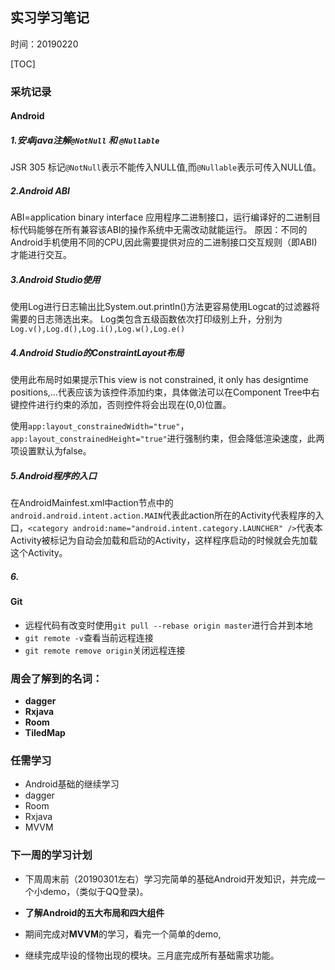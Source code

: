## 实习学习笔记
时间：20190220

[TOC]

### 采坑记录
#### Android
##### 1.安卓java注解`@NotNull` 和 `@Nullable`

JSR 305
标记`@NotNull`表示不能传入NULL值,而`@Nullable`表示可传入NULL值。

##### 2.Android ABI
ABI=application binary interface 应用程序二进制接口，运行编译好的二进制目标代码能够在所有兼容该ABI的操作系统中无需改动就能运行。
原因：不同的Android手机使用不同的CPU,因此需要提供对应的二进制接口交互规则（即ABI)才能进行交互。

##### 3.Android Studio使用

使用Log进行日志输出比System.out.println()方法更容易使用Logcat的过滤器将需要的日志筛选出来。
Log类包含五级函数依次打印级别上升，分别为`Log.v(),Log.d(),Log.i(),Log.w(),Log.e()`

##### 4.Android Studio的ConstraintLayout布局

使用此布局时如果提示This view is not constrained, it only has designtime positions,...代表应该为该控件添加约束，具体做法可以在Component Tree中右键控件进行约束的添加，否则控件将会出现在(0,0)位置。

使用`app:layout_constrainedWidth="true"`，`app:layout_constrainedHeight="true"`进行强制约束，但会降低渲染速度，此两项设置默认为false。

##### 5.Android程序的入口

在AndroidMainfest.xml中action节点中的`android.android.intent.action.MAIN`代表此action所在的Activity代表程序的入口，`<category android:name="android.intent.category.LAUNCHER" />`代表本Activity被标记为自动会加载和启动的Activity，这样程序启动的时候就会先加载这个Activity。

##### 6. 

#### Git

- 远程代码有改变时使用`git pull --rebase origin master`进行合并到本地
- `git remote -v`查看当前远程连接
- `git remote remove origin`关闭远程连接

### 周会了解到的名词：

- **dagger**
- **Rxjava**
- **Room**
- **TiledMap**

### 任需学习

-  Android基础的继续学习
- dagger
- Room
- Rxjava
- MVVM

### 下一周的学习计划

- 下周周末前（20190301左右）学习完简单的基础Android开发知识，并完成一个小demo，（类似于QQ登录)。
- **了解Android的五大布局和四大组件**

- 期间完成对**MVVM**的学习，看完一个简单的demo,

- 继续完成毕设的怪物出现的模块。三月底完成所有基础需求功能。